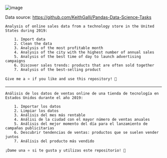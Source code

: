 
![image](https://github.com/cirianodev/Data-Analysis-Python/assets/147123439/cd286ac6-0e53-4be0-91c7-8b5ce32d2629)

Data source: https://github.com/KeithGalli/Pandas-Data-Science-Tasks

	Analysis of online sales data from a technology store in the United States during 2019:

		1. Import data
		2. Clean the data
		3. Analysis of the most profitable month
		4. Analysis of the city with the highest number of annual sales
		5. Analysis of the best time of day to launch advertising campaigns
		6. Discover sales trends: products that are often sold together
		7. Analysis of the best-selling product
	
	Give me a ⭐️ if you like and use this repository! 👏

----------------------------------------------------------------------------------------------------

	Análisis de los datos de ventas online de una tienda de tecnología en Estados Unidos durante el año 2019:

		1. Importar los datos  
		2. Limpiar los datos
		3. Análisis del mes más rentable
		4. Análisi de la ciudad con el mayor número de ventas anuales
		5. Análisis del mejor momento del día para el lanzamiento de campañas publicitarias
		6. Descubrir tendencias de ventas: productos que se suelen vender juntos
		7. Análisis del producto más vendido
	
	¡Dame una ⭐️ si te gusta y utilizas este repositorio! 👏



